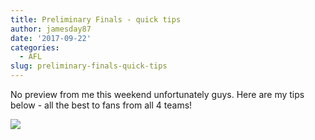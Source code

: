 ```yaml
---
title: Preliminary Finals - quick tips
author: jamesday87
date: '2017-09-22'
categories:
  - AFL
slug: preliminary-finals-quick-tips
---
```


No preview from me this weekend unfortunately guys. Here are my tips below - all the best to fans from all 4 teams!

![](http://plussixoneblog.com/img/2017/09/unnamed-chunk-1-1-2.png)
